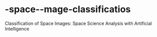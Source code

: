 # -space--mage-classificatios
Classification of Space Images: Space Science Analysis with Artificial Intelligence
